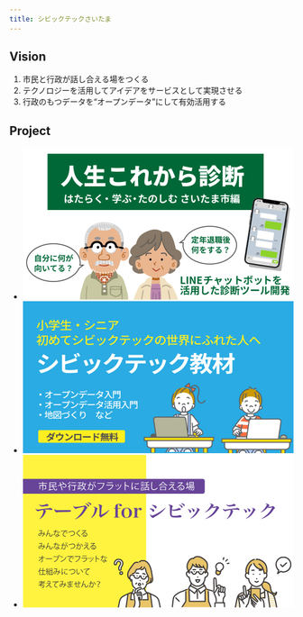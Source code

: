 ```yaml
---
title: シビックテックさいたま
---
```

## Vision
1. 市民と行政が話し合える場をつくる
1. テクノロジーを活用してアイデアをサービスとして実現させる
1. 行政のもつデータを“オープンデータ”にして有効活用する
## Project
- [![診断ツール](/images/project/project_shindan.jpg)](/project/shindan/)
- [![診断ツール](/images/project/project_kyouzai.jpg)](/project/kyouzai/)
- [![診断ツール](/images/project/project_table.jpg)](/project/table/)
